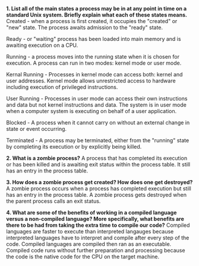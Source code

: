 **1. List all of the main states a process may be in at any point in time on a standard Unix system. Briefly explain what each of these states means.**
Created - when a process is first created, it occupies the "created" or "new" state. The process awaits admission to the "ready" state.

Ready - or "waiting" process has been loaded into main memory and is awaiting execution on a CPU.

Running - a process moves into the running state when it is chosen for execution. A process can run in two modes: kernel mode or user mode.

Kernal Running - Processes in kernel mode can access both: kernel and user addresses.
Kernel mode allows unrestricted access to hardware including execution of privileged instructions.

User Running - Processes in user mode can access their own instructions and data but not kernel instructions and data. The system is in user mode when a computer system is executing on behalf of a user application.

Blocked - A process when it cannot carry on without an external change in state or event occurring.

Terminated - A process may be terminated, either from the "running" state by completing its execution or by explicitly being killed.

**2. What is a zombie process?**
A process that has completed its execution or has been killed and is awaiting exit status within the process table. It still has an entry in the process table.

**3. How does a zombie process get created? How does one get destroyed?**
A zombie process occurs when a process has completed execution but still has an entry in the process table. A zombie process gets destroyed when the parent process calls an exit status.

**4. What are some of the benefits of working in a compiled language versus a non-compiled language? More specifically, what benefits are there to be had from taking the extra time to compile our code?**
Compiled languages are faster to execute than interpreted langauges because interpreted languages have to interpret and compile after every step of the code. Compiled languages are compiled then ran as an executable. Compiled code runs without further preparation and processing because the code is the native code for the CPU on the target machine.
